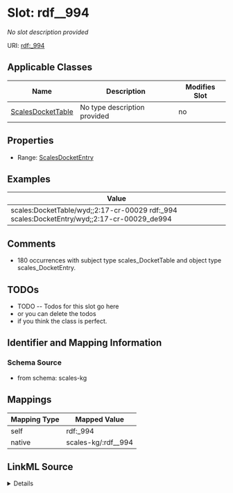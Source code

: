 

# Slot: rdf__994


_No slot description provided_





URI: [rdf:_994](http://www.w3.org/1999/02/22-rdf-syntax-ns#_994)



<!-- no inheritance hierarchy -->





## Applicable Classes

| Name | Description | Modifies Slot |
| --- | --- | --- |
| [ScalesDocketTable](../classes/ScalesDocketTable.md) | No type description provided |  no  |







## Properties

* Range: [ScalesDocketEntry](../classes/ScalesDocketEntry.md)






## Examples

| Value |
| --- |
| scales:DocketTable/wyd;;2:17-cr-00029 rdf:_994 scales:DocketEntry/wyd;;2:17-cr-00029_de994 |

## Comments

* 180 occurrences with subject type scales_DocketTable and object type scales_DocketEntry.

## TODOs

* TODO -- Todos for this slot go here
* or you can delete the todos
* if you think the class is perfect.

## Identifier and Mapping Information







### Schema Source


* from schema: scales-kg




## Mappings

| Mapping Type | Mapped Value |
| ---  | ---  |
| self | rdf:_994 |
| native | scales-kg/:rdf__994 |




## LinkML Source

<details>
```yaml
name: rdf__994
description: No slot description provided
todos:
- TODO -- Todos for this slot go here
- or you can delete the todos
- if you think the class is perfect.
comments:
- 180 occurrences with subject type scales_DocketTable and object type scales_DocketEntry.
examples:
- value: scales:DocketTable/wyd;;2:17-cr-00029 rdf:_994 scales:DocketEntry/wyd;;2:17-cr-00029_de994
from_schema: scales-kg
rank: 1000
slot_uri: rdf:_994
alias: rdf__994
domain_of:
- scales_DocketTable
range: scales_DocketEntry

```
</details>
